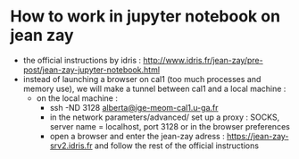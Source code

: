 # How to work in jupyter notebook on jean zay

 - the official instructions by idris : http://www.idris.fr/jean-zay/pre-post/jean-zay-jupyter-notebook.html
 - instead of launching a browser on cal1 (too much processes and memory use), we will make a tunnel between cal1 and a local machine :
     - on the local machine : 
        - ssh -ND 3128 alberta@ige-meom-cal1.u-ga.fr
        - in the network parameters/advanced/ set up a proxy : SOCKS, server name = localhost, port 3128 or in the browser preferences 
        - open a browser and enter the jean-zay adress : https://jean-zay-srv2.idris.fr and follow the rest of the official instructions
